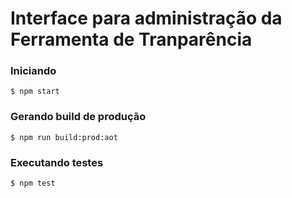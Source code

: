 # Interface para administração da Ferramenta de Tranparência

### Iniciando
```
$ npm start
```

### Gerando build de produção
```
$ npm run build:prod:aot
```

### Executando testes
```
$ npm test
```